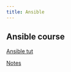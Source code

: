 ```yaml
---
title: Ansible
---
```


## Ansible course

[Ansible tut](https://www.bilibili.com/video/BV1eT4y177kx?p=2&vd_source=2f792a955282ac02af1f8efe5510c76d)

[Notes](https://blog.csdn.net/qq_22648091/category_10862183.html)